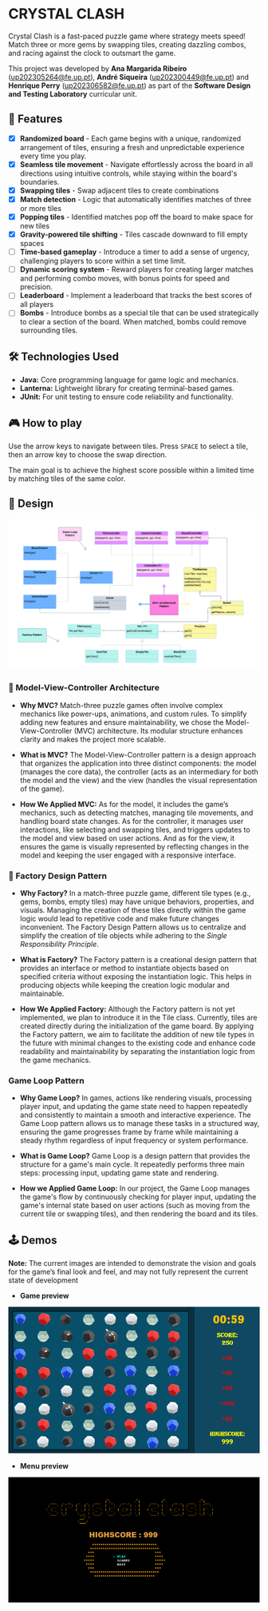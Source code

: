 # CRYSTAL CLASH

Crystal Clash is a fast-paced puzzle game where strategy meets speed! Match three or more gems by swapping tiles, creating dazzling combos, and racing against the clock to outsmart the game.

This project was developed by **Ana Margarida Ribeiro** ([up202305264@fe.up.pt](mailto:up202305264@fe.up.pt)), **André Siqueira** ([up202300449@fe.up.pt](mailto:up202300449@fe.up.pt)) and **Henrique Perry** ([up202306582@fe.up.pt](mailto:up202306582@fe.up.pt)) as part of the **Software Design and Testing Laboratory** curricular unit.

## 🚀 Features

- [x] **Randomized board** - Each game begins with a unique, randomized arrangement of tiles, ensuring a fresh and unpredictable experience every time you play.
- [x] **Seamless tile movement** - Navigate effortlessly across the board in all directions using intuitive controls, while staying within the board's boundaries.
- [x] **Swapping tiles** - Swap adjacent tiles to create combinations
- [x] **Match detection** - Logic that automatically identifies matches of three or more tiles 
- [x] **Popping tiles** - Identified matches pop off the board to make space for new tiles
- [x] **Gravity-powered tile shifting** - Tiles cascade downward to fill empty spaces
- [ ] **Time-based gameplay** - Introduce a timer to add a sense of urgency, challenging players to score within a set time limit.
- [ ] **Dynamic scoring system** - Reward players for creating larger matches and performing combo moves, with bonus points for speed and precision.
- [ ] **Leaderboard** - Implement a leaderboard that tracks the best scores of all players
- [ ] **Bombs** - Introduce bombs as a special tile that can be used strategically to clear a section of the board. When matched, bombs could remove surrounding tiles.

## 🛠️ Technologies Used

- **Java:** Core programming language for game logic and mechanics.
- **Lanterna:** Lightweight library for creating terminal-based games. 
- **JUnit:** For unit testing to ensure code reliability and functionality.

## 🎮 How to play

Use the arrow keys to navigate between tiles. Press `SPACE` to select a tile, then an arrow key to choose the swap direction.

The main goal is to achieve the highest score possible within a limited time by matching tiles of the same color.

## 🧩 Design

![UML diagram presenting project's design patterns and classes](./docs/UMLDiagram.png)

### 🔧 Model-View-Controller Architecture


* **Why MVC?** Match-three puzzle games often involve complex mechanics like power-ups, animations, and custom rules. To simplify adding new features and ensure maintainability, we chose the Model-View-Controller (MVC) architecture. Its modular structure enhances clarity and makes the project more scalable.


* **What is MVC?** The Model-View-Controller pattern is a design approach that organizes the application into three distinct components: the model (manages the core data), the controller (acts as an intermediary for both the model and the view) and the view (handles the visual representation of the game).


* **How We Applied MVC:** As for the model, it includes the game’s mechanics, such as detecting matches, managing tile movements, and handling board state changes. As for the controller, it manages user interactions, like selecting and swapping tiles, and triggers updates to the model and view based on user actions. And as for the view, it ensures the game is visually represented by reflecting changes in the model and keeping the user engaged with a responsive interface.


### 🔧 Factory Design Pattern

* **Why Factory?**
In a match-three puzzle game, different tile types (e.g., gems, bombs, empty tiles) may have unique behaviors, properties, and visuals. Managing the creation of these tiles directly within the game logic would lead to repetitive code and make future changes inconvenient. The Factory Design Pattern allows us to centralize and simplify the creation of tile objects while adhering to the *Single Responsibility Principle*.

* **What is Factory?**
The Factory pattern is a creational design pattern that provides an interface or method to instantiate objects based on specified criteria without exposing the instantiation logic. This helps in producing objects while keeping the creation logic modular and maintainable.

* **How We Applied Factory:** Although the Factory pattern is not yet implemented, we plan to introduce it in the Tile class. Currently, tiles are created directly during the initialization of the game board. By applying the Factory pattern, we aim to facilitate the addition of new tile types in the future with minimal changes to the existing code and enhance code readability and maintainability by separating the instantiation logic from the game mechanics.

### Game Loop Pattern

* **Why Game Loop?** In games, actions like rendering visuals, processing player input, and updating the game state need to happen repeatedly and consistently to maintain a smooth and interactive experience. The Game Loop pattern allows us to manage these tasks in a structured way, ensuring the game progresses frame by frame while maintaining a steady rhythm regardless of input frequency or system performance.

* **What is Game Loop?** Game Loop is a design pattern that provides the structure for a game's main cycle. It repeatedly performs three main steps: processing input, updating game state and rendering.

* **How we Applied Game Loop:** In our project, the Game Loop manages the game's flow by continuously checking for player input, updating the game's internal state based on user actions (such as moving from the current tile or swapping tiles), and then rendering the board and its tiles.

## 🕹️ Demos 

**Note:** The current images are intended to demonstrate the vision and goals for the game’s final look and feel, and may not fully represent the current state of development

 - **Game preview**

![A preview of the game's appearance](./docs/gameDemo.png)

- **Menu preview**

![A preview of the game's menu](./docs/menuDemo.png)

